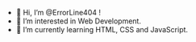 - 👋 Hi, I’m @ErrorLine404 !
- 👀 I’m interested in Web Development.
- 🌱 I’m currently learning HTML, CSS and JavaScript.

<!---
ErrorLine404/ErrorLine404 is a ✨ special ✨ repository because its `README.md` (this file) appears on your GitHub profile.
You can click the Preview link to take a look at your changes.
--->

